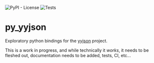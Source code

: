![PyPI - License](https://img.shields.io/pypi/l/yyjson.svg?style=flat-square)
![Tests](https://github.com/TkTech/py_yyjson/workflows/Run%20tests/badge.svg)

# py_yyjson

Exploratory python bindings for the [yyjson][] project.

This is a work in progress, and while technically it *works*, it needs to be
fleshed out, documentation needs to be added, tests, CI, etc...

[yyjson]: https://github.com/ibireme/yyjson
